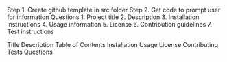 Step 1. Create github template in src folder
Step 2. Get code to prompt  user for information
  Questions 
    1. Project title
    2. Description
    3. Installation instructions
    4. Usage information
    5. License
    6. Contribution guidelines
    7. Test instructions

Title
Description
Table of Contents
Installation
Usage
License
Contributing
Tests
Questions
